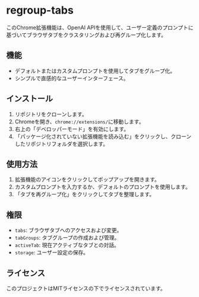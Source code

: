 # regroup-tabs

このChrome拡張機能は、OpenAI APIを使用して、ユーザー定義のプロンプトに基づいてブラウザタブをクラスタリングおよび再グループ化します。

## 機能

- デフォルトまたはカスタムプロンプトを使用してタブをグループ化。
- シンプルで直感的なユーザーインターフェース。

## インストール

1. リポジトリをクローンします。
2. Chromeを開き、`chrome://extensions/`に移動します。
3. 右上の「デベロッパーモード」を有効にします。
4. 「パッケージ化されていない拡張機能を読み込む」をクリックし、クローンしたリポジトリフォルダを選択します。

## 使用方法

1. 拡張機能のアイコンをクリックしてポップアップを開きます。
2. カスタムプロンプトを入力するか、デフォルトのプロンプトを使用します。
3. 「タブを再グループ化」をクリックしてタブを整理します。

## 権限

- `tabs`: ブラウザタブへのアクセスおよび変更。
- `tabGroups`: タブグループの作成および管理。
- `activeTab`: 現在アクティブなタブとの対話。
- `storage`: ユーザー設定の保存。

## ライセンス

このプロジェクトはMITライセンスの下でライセンスされています。
